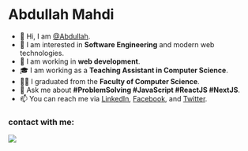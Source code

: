 # Abdullah Mahdi


- 👋 Hi, I am [@Abdullah][GitHub].  
- 👀 I am interested in **Software Engineering** and modern web technologies.  
- 🌱 I am working in **web development**.
- 🎓 I am working as a **Teaching Assistant in Computer Science**.
- 🧑‍💻 I graduated from the **Faculty of Computer Science**.  
- 💬 Ask me about **#ProblemSolving #JavaScript #ReactJS #NextJS**.  
- 📫 You can reach me via [LinkedIn], [Facebook], and [Twitter]. 

### contact with me:

<a href="https://www.linkedin.com/in/abdullah-mahdi-04b426200/" target="_blank"><img src="https://img.shields.io/badge/-Abdullah%20Mahdi-0077B5?style=for-the-badge&logo=Linkedin&logoColor=white"/></a>

[GitHub]: https://github.com/Abdallah-Mahdy-eg
[Twitter]: https://x.com/AbdullahMahdy18?t=R2NE3o0T_RtmaIfR_bfQSw&s=08
[LinkedIn]: https://www.linkedin.com/in/abdullah-mahdi-04b426200/
[Facebook]: https://www.facebook.com/share/161A7nQpiZ/

